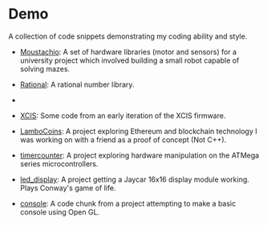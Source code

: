 # Demo
A collection of code snippets demonstrating my coding ability and style.

- [Moustachio](Moustachio/README.md): A set of hardware libraries (motor and sensors) for a university project which involved building a small robot capable of solving mazes.

- [Rational](Rational/README.md): A rational number library.
- 
- [XCIS](XCIS/README.md): Some code from an early iteration of the XCIS firmware.

- [LamboCoins](https://github.com/AhemOne/LamboCoins): A project exploring Ethereum and blockchain technology I was working on with a friend as a proof of concept (Not C++).

- [timercounter](timercounter/README.md): A project exploring hardware manipulation on the ATMega series microcontrollers.


- [led_display](led_display/README.md): A project getting a Jaycar 16x16 display module working. Plays Conway's game of life.

- [console](console/README.md): A code chunk from a project attempting to make a basic console using Open GL.


